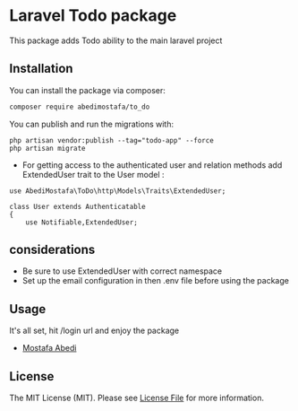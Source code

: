 # Laravel Todo package

This package adds Todo ability to the main laravel project

## Installation

You can install the package via composer:

```bash
composer require abedimostafa/to_do
```

You can publish and run the migrations with:

```
php artisan vendor:publish --tag="todo-app" --force
php artisan migrate
```

- For getting access to the authenticated user and relation methods add ExtendedUser trait to the User model :

```
use AbediMostafa\ToDo\http\Models\Traits\ExtendedUser;

class User extends Authenticatable
{
    use Notifiable,ExtendedUser;
```

## considerations
- Be sure to use ExtendedUser with correct namespace
- Set up the email configuration in then .env file before using the package

## Usage

It's all set, hit /login url and enjoy the package

- [Mostafa Abedi](https://www.linkedin.com/in/mostafa-abedi-081785157/)

## License

The MIT License (MIT). Please see [License File](LICENSE.md) for more information.
